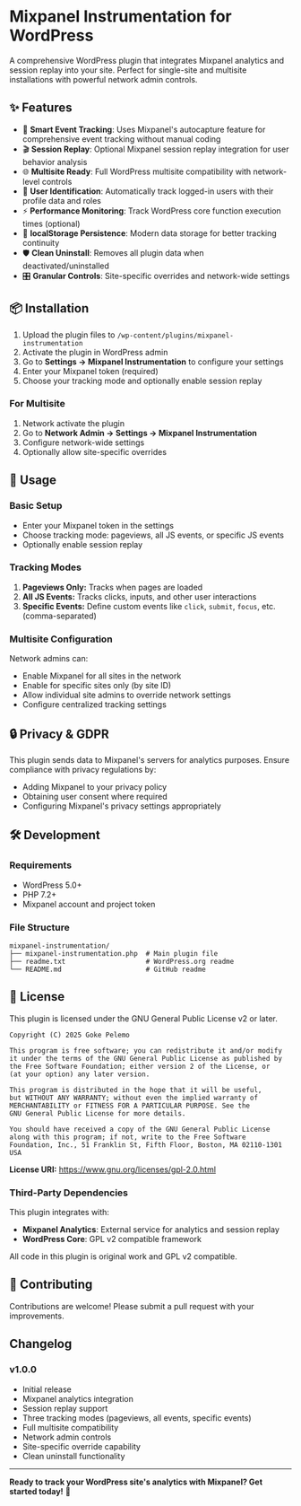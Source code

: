 # Mixpanel Instrumentation for WordPress

A comprehensive WordPress plugin that integrates Mixpanel analytics and session replay into your site. Perfect for single-site and multisite installations with powerful network admin controls.

## ✨ Features

- 🎯 **Smart Event Tracking**: Uses Mixpanel's autocapture feature for comprehensive event tracking without manual coding
- 🎬 **Session Replay**: Optional Mixpanel session replay integration for user behavior analysis
- 🌐 **Multisite Ready**: Full WordPress multisite compatibility with network-level controls
- 👤 **User Identification**: Automatically track logged-in users with their profile data and roles
- ⚡ **Performance Monitoring**: Track WordPress core function execution times (optional)
- 💾 **localStorage Persistence**: Modern data storage for better tracking continuity
- 🛡️ **Clean Uninstall**: Removes all plugin data when deactivated/uninstalled
- 🎛️ **Granular Controls**: Site-specific overrides and network-wide settings

## 📦 Installation

1. Upload the plugin files to `/wp-content/plugins/mixpanel-instrumentation`
2. Activate the plugin in WordPress admin
3. Go to **Settings → Mixpanel Instrumentation** to configure your settings
4. Enter your Mixpanel token (required)
5. Choose your tracking mode and optionally enable session replay

### For Multisite

1. Network activate the plugin
2. Go to **Network Admin → Settings → Mixpanel Instrumentation**
3. Configure network-wide settings
4. Optionally allow site-specific overrides

## 🔧 Usage

### Basic Setup

- Enter your Mixpanel token in the settings
- Choose tracking mode: pageviews, all JS events, or specific JS events
- Optionally enable session replay

### Tracking Modes

1. **Pageviews Only:** Tracks when pages are loaded
2. **All JS Events:** Tracks clicks, inputs, and other user interactions
3. **Specific Events:** Define custom events like `click`, `submit`, `focus`, etc. (comma-separated)

### Multisite Configuration

Network admins can:
- Enable Mixpanel for all sites in the network
- Enable for specific sites only (by site ID)
- Allow individual site admins to override network settings
- Configure centralized tracking settings

## 🔒 Privacy & GDPR

This plugin sends data to Mixpanel's servers for analytics purposes. Ensure compliance with privacy regulations by:
- Adding Mixpanel to your privacy policy
- Obtaining user consent where required
- Configuring Mixpanel's privacy settings appropriately

## 🛠 Development

### Requirements

- WordPress 5.0+
- PHP 7.2+
- Mixpanel account and project token

### File Structure

```
mixpanel-instrumentation/
├── mixpanel-instrumentation.php  # Main plugin file
├── readme.txt                    # WordPress.org readme
└── README.md                     # GitHub readme
```

## 📝 License

This plugin is licensed under the GNU General Public License v2 or later.

```
Copyright (C) 2025 Goke Pelemo

This program is free software; you can redistribute it and/or modify
it under the terms of the GNU General Public License as published by
the Free Software Foundation; either version 2 of the License, or
(at your option) any later version.

This program is distributed in the hope that it will be useful,
but WITHOUT ANY WARRANTY; without even the implied warranty of
MERCHANTABILITY or FITNESS FOR A PARTICULAR PURPOSE. See the
GNU General Public License for more details.

You should have received a copy of the GNU General Public License
along with this program; if not, write to the Free Software
Foundation, Inc., 51 Franklin St, Fifth Floor, Boston, MA 02110-1301 USA
```

**License URI:** https://www.gnu.org/licenses/gpl-2.0.html

### Third-Party Dependencies

This plugin integrates with:
- **Mixpanel Analytics**: External service for analytics and session replay
- **WordPress Core**: GPL v2 compatible framework

All code in this plugin is original work and GPL v2 compatible.

## 🤝 Contributing

Contributions are welcome! Please submit a pull request with your improvements.

## Changelog

### v1.0.0
- Initial release
- Mixpanel analytics integration
- Session replay support
- Three tracking modes (pageviews, all events, specific events)
- Full multisite compatibility
- Network admin controls
- Site-specific override capability
- Clean uninstall functionality

---

**Ready to track your WordPress site's analytics with Mixpanel? Get started today!** 🎯
